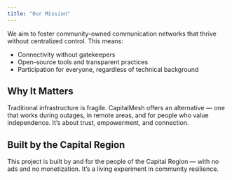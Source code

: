```yaml
---
title: "Our Mission"
---
```


We aim to foster community-owned communication networks that thrive without centralized control. This means:

- Connectivity without gatekeepers
- Open-source tools and transparent practices
- Participation for everyone, regardless of technical background

## Why It Matters

Traditional infrastructure is fragile. CapitalMesh offers an alternative — one that works during outages, in remote areas, and for people who value independence. It’s about trust, empowerment, and connection.

## Built by the Capital Region

This project is built by and for the people of the Capital Region — with no ads and no monetization. It’s a living experiment in community resilience.
